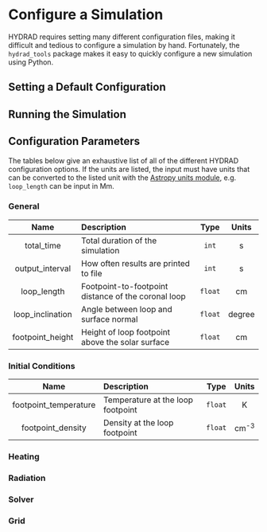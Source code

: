 # Configure a Simulation
HYDRAD requires setting many different configuration files, making it difficult and tedious to configure a simulation by hand. Fortunately, the `hydrad_tools` package makes it easy to quickly configure a new simulation using Python.

## Setting a Default Configuration

## Running the Simulation

## Configuration Parameters
The tables below give an exhaustive list of all of the different HYDRAD configuration options. If the units are listed, the input must have units that can be converted to the listed unit with the [Astropy units module](http://docs.astropy.org/en/stable/units/), e.g. `loop_length` can be input in Mm.

### General
| Name | Description | Type | Units |
|:----:|:-----------|:----:|:-----:|
| total_time | Total duration of the simulation | `int` | s |
|output_interval | How often results are printed to file | `int` | s |
| loop_length | Footpoint-to-footpoint distance of the coronal loop | `float` | cm |
| loop_inclination | Angle between loop and surface normal | `float` | degree |
| footpoint_height | Height of loop footpoint above the solar surface | `float` | cm |

### Initial Conditions
| Name | Description | Type | Units |
|:----:|:-----------|:----:|:-----:|
| footpoint_temperature | Temperature at the loop footpoint | `float` | K
| footpoint_density | Density at the loop footpoint | `float` | cm<sup>-3</sup>|

### Heating

### Radiation

### Solver 

### Grid

